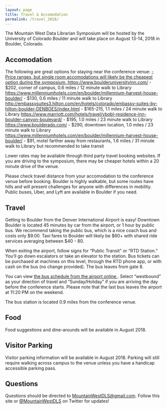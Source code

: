 ```yaml
---
layout: page
title: Travel & Accomodation
permalink: /travel_2018/
---
```


The Mountain West Data Librarian Symposium will be hosted by the University of Colorado Boulder and will take place on August 13-14, 2018 in Boulder, Colorado.

## Accomodation

The following are great options for staying near the conference venue: 
<a href="https://www.airbnb.com/"><AirBnB> - Price ranges, but single room accomodations will likely be the cheapest option during the symposium. 
<a href="Boulder University Inn">https://www.boulderuniversityinn.com/</a> - $202, corner of campus, 0.6 miles / 12 minute walk to Library
<a href="Millenium Harvest House">https://www.millenniumhotels.com/en/boulder/millennium-harvest-house-boulder/</a> - $130, 0.6 miles / 11 minute walk to Library
<a href="Embassy Suites Hilton Boulder">http://embassysuites3.hilton.com/en/hotels/colorado/embassy-suites-by-hilton-boulder-DENBOES/index.html</a> - $165-215, 1.1 miles / 24 minute walk to Library
<a href="Residence Inn Boulder">https://www.marriott.com/hotels/travel/vbobl-residence-inn-boulder-canyon-boulevard/</a> - $195, 1.0 miles / 23 minute walk to Library
<a href="Hotel Boulderado">https://www.boulderado.com/</a> - $290, downtown location, 1.0 miles / 23 minute walk to Library
<a href="Rodeway Inn and Suites">https://www.millenniumhotels.com/en/boulder/millennium-harvest-house-boulder/</a> - $91, motel farther away from restaurants, 1.6 miles / 31 minute walk to Library but recommended to take transit


Lower rates may be available through third party travel booking websites. If you are driving to the symposium, there may be cheaper hotels within a 20 minute drive of the venue.

Please check travel distance from your accomodation to the conference venue before booking. Boulder is highly walkable, but some routes have hills and will present challenges for anyone with differences in mobility. Public buses, Uber, and Lyft are available in Boulder if you need.


## Travel

Getting to Boulder from the Denver International Airport is easy! Downtown Boulder is located 45 minutes by car from the airport, or 1 hour by public bus. We recommend taking the public bus, which is a nice coach bus and costs only $9.00. Taxi fares to Boulder will likely be $60+ with shared ride services averaging between $40 - 80. 

When exiting the airport, follow signs for “Public Transit” or “RTD Station.” You’ll go down escalators or take an elevator to the station. Bus tickets can be purchased at machines on this level, through the RTD phone app, or with cash on the bus (no change provided). The bus leaves from gate 8.

You can view <a href="http://www3.rtd-denver.com/schedules/getSchedule.action?runboardId=2514&routeId=AB&routeType=9&&direction=W-Bound&serviceType=3#day">the bus schedule from the airport online </a>. Select “westbound” as your direction of travel and “Sunday/Holiday” if you are arriving the day before the conference starts. Please note that the last bus leaves the airport at 11:20 PM on the weekend. 

The bus station is located 0.9 miles from the conference venue.

## Food

Food suggestions and dine-arounds will be available in August 2018.

## Visitor Parking

Visitor parking information will be available in August 2018. Parking will still require walking across campus to the venue unless you have a handicap accessible parking pass.

## Questions

Questions should be directed to MountainWestDLS@gmail.com. Follow this site or [@MountainWestDLS](https://twitter.com/@MountainWestDLS) on Twitter for updates!
